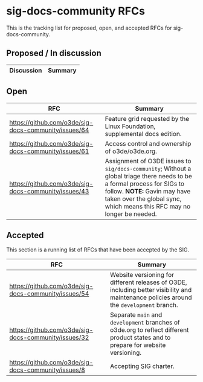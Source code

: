 # sig-docs-community RFCs

This is the tracking list for proposed, open, and accepted RFCs for sig-docs-community.

## Proposed / In discussion

| Discussion | Summary |
|------------|---------|

## Open

| RFC | Summary |
|-----|---------|
| https://github.com/o3de/sig-docs-community/issues/64 | Feature grid requested by the Linux Foundation, supplemental docs edition. |
| https://github.com/o3de/sig-docs-community/issues/61 | Access control and ownership of o3de/o3de.org. |
| https://github.com/o3de/sig-docs-community/issues/43 | Assignment of O3DE issues to `sig/docs-community`; Without a global triage there needs to be a formal process for SIGs to follow. **NOTE:** Gavin may have taken over the global sync, which means this RFC may no longer be needed. |

## Accepted 

This section is a running list of RFCs that have been accepted by the SIG.

| RFC | Summary |
|-----|---------|
| https://github.com/o3de/sig-docs-community/issues/54 | Website versioning for different releases of O3DE, including better visibility and maintenance policies around the `development` branch. |
| https://github.com/o3de/sig-docs-community/issues/32 | Separate `main` and `development` branches of o3de.org to reflect different product states and to prepare for website versioning. |
| https://github.com/o3de/sig-docs-community/issues/8 | Accepting SIG charter. |
